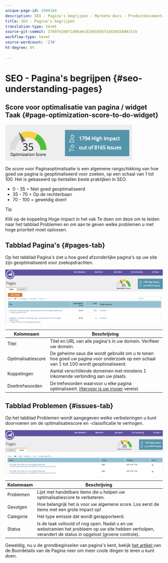 ```yaml
---
unique-page-id: 2949184
description: SEO - Pagina's begrijpen - Marketo Docs - Productdocumentatie
title: SEO - Pagina's begrijpen
translation-type: tm+mt
source-git-commit: 37697e2d6f1d86a6cd1de5d567a3d384160415cb
workflow-type: tm+mt
source-wordcount: '278'
ht-degree: 0%

---
```



# SEO - Pagina&#39;s begrijpen {#seo-understanding-pages}

## Score voor optimalisatie van pagina / widget Taak {#page-optimization-score-to-do-widget}

![](assets/image2014-9-17-21-3a52-3a3.png)

De score voor Paginaoptimalisatie is een algemene rangschikking van hoe goed uw pagina is geoptimaliseerd voor zoeken, op een schaal van 1 tot 100. Het is gebaseerd op tientallen beste praktijken in SEO.

* 0 - 35 = Niet goed geoptimaliseerd
* 35 - 70 = Op de rechterbaan
* 70 - 100 = geweldig doen!

>[!TIP]
>
>Klik op de koppeling Hoge impact in het vak Te doen om deze om te leiden naar het tabblad Problemen en om aan te geven welke problemen u met hoge prioriteit moet oplossen.

## Tabblad Pagina&#39;s {#pages-tab}

Op het tabblad Pagina&#39;s ziet u hoe goed afzonderlijke pagina&#39;s op uw site zijn geoptimaliseerd voor zoekopdrachten.

![](assets/image2014-9-17-21-3a52-3a41.png)

| Kolomnaam | Beschrijving |
|---|---|
| Titel | Titel en URL van alle pagina&#39;s in uw domein. Verifieer uw domein. |
| Optimalisatiescore | De geheime saus die wordt gebruikt om u te tonen hoe goed uw pagina voor onderzoek op een schaal van 1 tot 100 wordt geoptimaliseerd. |
| Koppelingen | Aantal verschillende domeinen met minstens 1 inkomende verbinding aan uw plaats. |
| Doeltrefwoorden | De trefwoorden waarvoor u elke pagina optimaliseert. [Hiervoor is uw invoer](/help/marketo/product-docs/additional-apps/seo/pages/seo-using-the-page-detail-drill-down.md) vereist. |

## Tabblad Problemen {#issues-tab}

Op het tabblad Problemen wordt aangegeven welke verbeteringen u kunt doorvoeren om de optimalisatiescore en -classificatie te verhogen.

![](assets/image2014-9-17-21-3a53-3a15.png)

| Kolomnaam | Beschrijving |
|---|---|
| Problemen | Lijst met handelbare items die u helpen uw optimalisatiescore te verbeteren. |
| Gevolgen | Hoe belangrijk het is voor uw algemene score. Los eerst de items met een grote impact op! |
| Categorie | Het type emissie dat wordt gerapporteerd. |
| Status | Is de taak voltooid of nog open. Nadat u en uw webstramien het probleem op uw site hebben verholpen, verandert de status in opgelost (groene controle). |

Geweldig, nu u de grondbeginselen van pagina&#39;s kent, bekijk [het artikel ](/help/marketo/product-docs/additional-apps/seo/pages/seo-using-the-page-detail-drill-down.md) van de Boordetails van de Pagina neer om meer coole dingen te leren u kunt doen.
